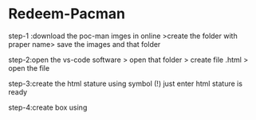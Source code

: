 # Redeem-Pacman

step-1 :download the poc-man imges in online >create the folder with praper name> save the images and that folder

step-2:open the vs-code software > open that folder > create file .html > open the file

step-3:create the html stature using symbol (!) just enter html stature is ready

step-4:create box using <style> type the height and width to create the rectangle box css (or) style tag in html file

step-5:open the script tag (or) create sprate .js file

ex-<script src="pacman.js"></script>

step-6:create a variable just like that

ex-// Pac-Man's current position

let pacmanX = 100; let pacmanY = 100;

// Speed of Pac-Man let pacmanSpeed = 10;

step-7 create the function mov the img (see that my above progarm file ex-open the index file)

step-8:poc-man prograam is running successfully


https://github.com/BalasuryaMCA2023/pocman/assets/139736173/89696684-8395-430e-ae0c-933c937c24d5



# Future Improvement

currently, for positions in multiple directions, future improvements are multiple colors in Pac-Man using Javascript another language in the future 
